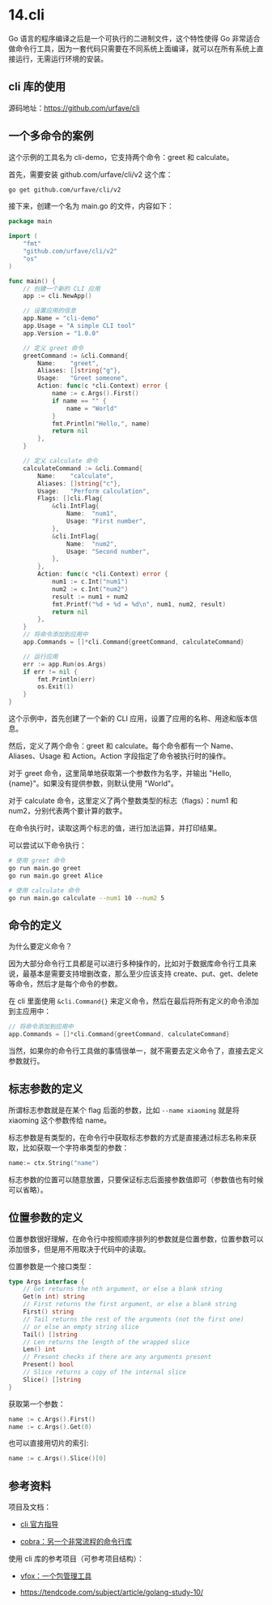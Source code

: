 # 14.cli

Go 语言的程序编译之后是一个可执行的二进制文件，这个特性使得 Go 非常适合做命令行工具，因为一套代码只需要在不同系统上面编译，就可以在所有系统上直接运行，无需运行环境的安装。

## cli 库的使用

源码地址：https://github.com/urfave/cli

## 一个多命令的案例

这个示例的工具名为 cli-demo，它支持两个命令：greet 和 calculate。

首先，需要安装 github.com/urfave/cli/v2 这个库：

```sh
go get github.com/urfave/cli/v2
```

接下来，创建一个名为 main.go 的文件，内容如下：

```go
package main

import (
	"fmt"
	"github.com/urfave/cli/v2"
	"os"
)

func main() {
	// 创建一个新的 CLI 应用
	app := cli.NewApp()

	// 设置应用的信息
	app.Name = "cli-demo"
	app.Usage = "A simple CLI tool"
	app.Version = "1.0.0"

	// 定义 greet 命令
	greetCommand := &cli.Command{
		Name:    "greet",
		Aliases: []string{"g"},
		Usage:   "Greet someone",
		Action: func(c *cli.Context) error {
			name := c.Args().First()
			if name == "" {
				name = "World"
			}
			fmt.Println("Hello,", name)
			return nil
		},
	}

	// 定义 calculate 命令
	calculateCommand := &cli.Command{
		Name:    "calculate",
		Aliases: []string{"c"},
		Usage:   "Perform calculation",
		Flags: []cli.Flag{
			&cli.IntFlag{
				Name:  "num1",
				Usage: "First number",
			},
			&cli.IntFlag{
				Name:  "num2",
				Usage: "Second number",
			},
		},
		Action: func(c *cli.Context) error {
			num1 := c.Int("num1")
			num2 := c.Int("num2")
			result := num1 + num2
			fmt.Printf("%d + %d = %d\n", num1, num2, result)
			return nil
		},
	}
	// 将命令添加到应用中
	app.Commands = []*cli.Command{greetCommand, calculateCommand}

	// 运行应用
	err := app.Run(os.Args)
	if err != nil {
		fmt.Println(err)
		os.Exit(1)
	}
}
```

这个示例中，首先创建了一个新的 CLI 应用，设置了应用的名称、用途和版本信息。

然后，定义了两个命令：greet 和 calculate。每个命令都有一个 Name、Aliases、Usage 和 Action。Action 字段指定了命令被执行时的操作。

对于 greet 命令，这里简单地获取第一个参数作为名字，并输出 "Hello, {name}"。如果没有提供参数，则默认使用 "World"。

对于 calculate 命令，这里定义了两个整数类型的标志（flags）：num1 和 num2，分别代表两个要计算的数字。

在命令执行时，读取这两个标志的值，进行加法运算，并打印结果。

可以尝试以下命令执行：

```sh
# 使用 greet 命令
go run main.go greet
go run main.go greet Alice

# 使用 calculate 命令
go run main.go calculate --num1 10 --num2 5
```

## 命令的定义

为什么要定义命令？

因为大部分命令行工具都是可以进行多种操作的，比如对于数据库命令行工具来说，最基本是需要支持增删改查，那么至少应该支持 create、put、get、delete 等命令，然后才是每个命令的参数。

在 cli 里面使用 `&cli.Command{}` 来定义命令，然后在最后将所有定义的命令添加到主应用中：

```go
// 将命令添加到应用中
app.Commands = []*cli.Command{greetCommand, calculateCommand}
```

当然，如果你的命令行工具做的事情很单一，就不需要去定义命令了，直接去定义参数就行。

## 标志参数的定义

所谓标志参数就是在某个 flag 后面的参数，比如 `--name xiaoming` 就是将 xiaoming 这个参数传给 name。

标志参数是有类型的，在命令行中获取标志参数的方式是直接通过标志名称来获取，比如获取一个字符串类型的参数：

```go
name:= ctx.String("name")
```

标志参数的位置可以随意放置，只要保证标志后面接参数值即可（参数值也有时候可以省略）。

## 位置参数的定义

位置参数很好理解，在命令行中按照顺序排列的参数就是位置参数，位置参数可以添加很多，但是用不用取决于代码中的读取。

位置参数是一个接口类型：

```go
type Args interface {
    // Get returns the nth argument, or else a blank string
    Get(n int) string
    // First returns the first argument, or else a blank string
    First() string
    // Tail returns the rest of the arguments (not the first one)
    // or else an empty string slice
    Tail() []string
    // Len returns the length of the wrapped slice
    Len() int
    // Present checks if there are any arguments present
    Present() bool
    // Slice returns a copy of the internal slice
    Slice() []string
}
```

获取第一个参数：

```go
name := c.Args().First()
name := c.Args().Get(0)
```

也可以直接用切片的索引:

```go
name := c.Args().Slice()[0]
```

## 参考资料

项目及文档：

- [cli 官方指导](https://cli.urfave.org/v2/getting-started/)

- [cobra：另一个非常流程的命令行库](https://github.com/spf13/cobra/)

使用 cli 库的参考项目（可参考项目结构）：

- [vfox：一个包管理工具](https://github.com/version-fox/vfox)

- https://tendcode.com/subject/article/golang-study-10/
